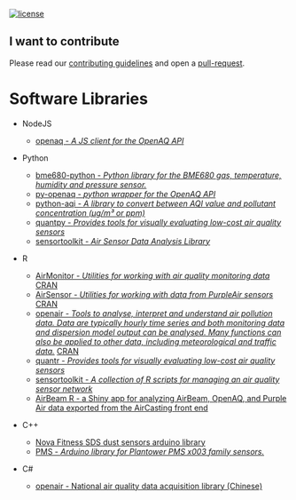 [![license](https://img.shields.io/badge/LICENSE-CC0%201.0%20Universal-green.svg)](https://creativecommons.org/publicdomain/zero/1.0/)

## I want to contribute

Please read our [contributing guidelines](contributing.md) and open a [pull-request](https://help.github.com/articles/about-pull-requests/).

# Software Libraries

* NodeJS
    * [openaq - _A JS client for the OpenAQ API_](https://github.com/nickolasclarke/openaq)

* Python
    * [bme680-python - _Python library for the BME680 gas, temperature, humidity and pressure sensor._](https://github.com/pimoroni/bme680-python)
    * [py-openaq - _python wrapper for the OpenAQ API_](https://github.com/dhhagan/py-openaq)
    * [python-aqi - _A library to convert between AQI value and pollutant concentration (µg/m³ or ppm)_](https://github.com/hrbonz/python-aqi)
    * [quantpy - _Provides tools for visually evaluating low-cost air quality sensors_](https://github.com/wacl-york/quant-air-pollution-measurement-errors)
    * [sensortoolkit - _Air Sensor Data Analysis Library_](https://github.com/USEPA/sensortoolkit)

* R
    * [AirMonitor - _Utilities for working with air quality monitoring data_](https://github.com/MazamaScience/AirMonitor) [CRAN](https://cran.r-project.org/web/packages/AirMonitor/index.html)
    * [AirSensor - _Utilities for working with data from PurpleAir sensors_](https://github.com/MazamaScience/AirSensor) [CRAN](https://cran.r-project.org/web/packages/AirSensor/index.html)
    * [openair - _Tools to analyse, interpret and understand air pollution data. Data are typically hourly time series and both monitoring data and dispersion model output can be analysed. Many functions can also be applied to other data, including meteorological and traffic data._](https://github.com/davidcarslaw/openair) [CRAN](https://cran.r-project.org/web/packages/openair/index.html)
    * [quantr - _Provides tools for visually evaluating low-cost air quality sensors_](https://github.com/wacl-york/quant-air-pollution-measurement-errors)
    * [sensortoolkit - _A collection of R scripts for managing an air quality sensor network_](https://github.com/gmiskell/sensortoolkit)
    * [AirBeam R - a Shiny app for analyzing AirBeam, OpenAQ, and Purple Air data exported from the AirCasting front end](https://aq-sensors.shinyapps.io/AirBeamR/)

* C++
    * [Nova Fitness SDS dust sensors arduino library](https://github.com/lewapek/sds-dust-sensors-arduino-library)
    * [PMS - _Arduino library for Plantower PMS x003 family sensors._](https://github.com/fu-hsi/PMS)

* C#
    * [openair - National air quality data acquisition library (Chinese)](https://github.com/hzexe/openair)

